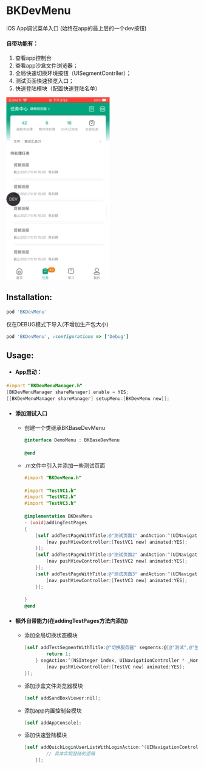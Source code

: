 # BKDevMenu
iOS App调试菜单入口 (始终在app的最上层的一个dev按钮)

#### 自带功能有：

1. 查看app控制台
2. 查看app沙盒文件浏览器；
3. 全局快速切换环境按钮（UISegmentContrller）；
4. 测试页面快速预览入口；
5. 快速登陆模块（配置快速登陆名单）

![](guide01.png)

## Installation:

```ruby
pod 'BKDevMenu'
```



仅在DEBUG模式下导入(不增加生产包大小)

```ruby
pod 'BKDevMenu', :configurations => ['Debug']
```



## Usage:

* #### App启动：

```objective-c
#import "BKDevMenuManager.h"
[BKDevMenuManager shareManager].enable = YES;
[[BKDevMenuManager shareManager] setupMenu:[BKDevMenu new]];
```

- #### 添加测试入口

  - 创建一个类继承BKBaseDevMenu

     ```objective-c
     @interface DemoMenu : BKBaseDevMenu
     
     @end
     ```

     

  - .m文件中引入并添加一些测试页面

     ```objective-c
     #import "BKDevMenu.h"
     
     #import "TestVC1.h"
     #import "TestVC2.h"
     #import "TestVC3.h"
     
     @implementation BKDevMenu
     - (void)addingTestPages
     {
         [self addTestPageWithTitle:@"测试页面1" andAction:^(UINavigationController * _Nonnull nav) {
             [nav pushViewController:[TestVC1 new] animated:YES];
         }];
         [self addTestPageWithTitle:@"测试页面2" andAction:^(UINavigationController * _Nonnull nav) {
             [nav pushViewController:[TestVC2 new] animated:YES];
         }];
         [self addTestPageWithTitle:@"测试页面3" andAction:^(UINavigationController * _Nonnull nav) {
             [nav pushViewController:[TestVC3 new] animated:YES];
         }];
         
     }
     @end
     ```

     
  
     
  
- #### 额外自带能力(在addingTestPages方法内添加)

  - 添加全局切换状态模块

    ```objective-c
    [self addTestSegmentWithTitle:@"切换服务器" segments:@[@"测试",@"生产",@"仿真"] defaultIndex:^NSInteger{
            return 1;
        } segAction:^(NSInteger index, UINavigationController * _Nonnull nav) {
            [nav pushViewController:[TestVC new] animated:YES];
    }];
    ```

    

  - 添加沙盒文件浏览器模块

    ```objective-c
    [self addSandBoxViewer:nil];
    ```

    

  - 添加app内置控制台模块

    ```objective-c
    [self addAppConsole];
    ```

    

  - 添加快速登陆模块

    ```objective-c
    [self addQuickLoginUserListWithLoginAction:^(UINavigationController * _Nonnull nav, BKDevQuickLoginUserModel * _Nonnull user) {
            // 具体实现登陆的逻辑
        }];
    ```

